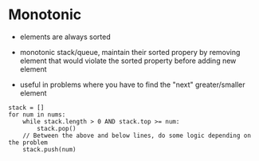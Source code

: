 # Monotonic

- elements are always sorted
- monotonic stack/queue, maintain their sorted propery by removing element that would violate the sorted property before adding new element

- useful in problems where you have to find the "next" greater/smaller element

```
stack = []
for num in nums:
    while stack.length > 0 AND stack.top >= num:
        stack.pop()
    // Between the above and below lines, do some logic depending on the problem
    stack.push(num)
```
